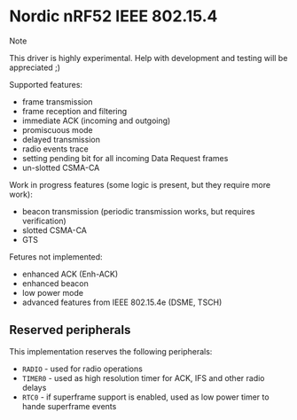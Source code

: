 Nordic nRF52 IEEE 802.15.4
==========================

Note

This driver is highly experimental. Help with development and testing
will be appreciated ;)

Supported features:

-   frame transmission
-   frame reception and filtering
-   immediate ACK (incoming and outgoing)
-   promiscuous mode
-   delayed transmission
-   radio events trace
-   setting pending bit for all incoming Data Request frames
-   un-slotted CSMA-CA

Work in progress features (some logic is present, but they require more
work):

-   beacon transmission (periodic transmission works, but requires
    verification)
-   slotted CSMA-CA
-   GTS

Fetures not implemented:

-   enhanced ACK (Enh-ACK)
-   enhanced beacon
-   low power mode
-   advanced features from IEEE 802.15.4e (DSME, TSCH)

Reserved peripherals
--------------------

This implementation reserves the following peripherals:

-   `RADIO` - used for radio operations
-   `TIMER0` - used as high resolution timer for ACK, IFS and other
    radio delays
-   `RTC0` - if superframe support is enabled, used as low power timer
    to hande superframe events
